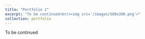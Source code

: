 ```yaml
---
title: "Portfolio 1"
excerpt: "To be continued<br/><img src='/images/500x300.png'>"
collection: portfolio
---
```


To be continued


[^-^]:This is an item in your portfolio. It can be have images or nice text. If you name the file .md, it will be parsed as markdown. If you name the file .html, it will be parsed as HTML.
